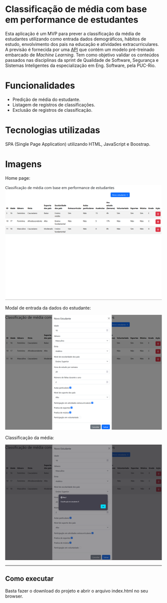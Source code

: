 # Classificação de média com base em performance de estudantes

Esta aplicação é um MVP para prever a classificação da média de estudantes utilizando como entrada dados demográficos, hábitos de estudo, envolvimento dos pais na educação e atividades extracurriculares.
A previsão é fornecida por uma [API](https://github.com/jonathangsilveira/mvp-predicao-media-alunos-api) que contém um modelo pré-treinado embarcado de _Machine Learning_.
Tem como objetivo validar os conteúdos passados nas disciplinas da sprint de Qualidade de Software, Segurança e Sistemas Inteligentes da especialização em Eng. Software, pela PUC-Rio.

# Funcionalidades

- Predição de média do estudante.
- Listagem de registros de classificações.
- Exclusão de registros de classificação.

# Tecnologias utilizadas

SPA (Single Page Application) utilizando HTML, JavaScript e Boostrap.

# Imagens

Home page:

![image](https://github.com/jonathangsilveira/mvp-predicao-media-aluno-frontend/blob/main/assets/tela-listagem.PNG)

Modal de entrada da dados do estudante:

![image](https://github.com/jonathangsilveira/mvp-predicao-media-aluno-frontend/blob/main/assets/tela-novo-estudante.PNG)

Classificação da média:

![image](https://github.com/jonathangsilveira/mvp-predicao-media-aluno-frontend/blob/main/assets/tela-classificacao-media.PNG)

---
## Como executar

Basta fazer o download do projeto e abrir o arquivo index.html no seu browser.
